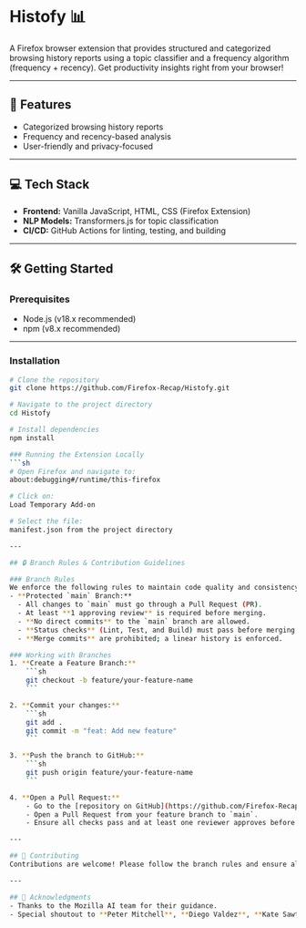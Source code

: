# Histofy 📊
A Firefox browser extension that provides structured and categorized browsing history reports using a topic classifier and a frequency algorithm (frequency + recency). Get productivity insights right from your browser!

---

## 🚀 Features
- Categorized browsing history reports
- Frequency and recency-based analysis
- User-friendly and privacy-focused

---

## 💻 Tech Stack
- **Frontend:** Vanilla JavaScript, HTML, CSS (Firefox Extension)
- **NLP Models:** Transformers.js for topic classification
- **CI/CD:** GitHub Actions for linting, testing, and building

---

## 🛠 Getting Started

### Prerequisites
- Node.js (v18.x recommended)
- npm (v8.x recommended)

---

### Installation
```sh
# Clone the repository
git clone https://github.com/Firefox-Recap/Histofy.git

# Navigate to the project directory
cd Histofy

# Install dependencies
npm install

### Running the Extension Locally
```sh
# Open Firefox and navigate to:
about:debugging#/runtime/this-firefox

# Click on:
Load Temporary Add-on

# Select the file:
manifest.json from the project directory

---

## 🔒 Branch Rules & Contribution Guidelines

### Branch Rules
We enforce the following rules to maintain code quality and consistency:
- **Protected `main` Branch:**
  - All changes to `main` must go through a Pull Request (PR).
  - At least **1 approving review** is required before merging.
  - **No direct commits** to the `main` branch are allowed.
  - **Status checks** (Lint, Test, and Build) must pass before merging.
  - **Merge commits** are prohibited; a linear history is enforced.

### Working with Branches
1. **Create a Feature Branch:**
    ```sh
    git checkout -b feature/your-feature-name
    ```

2. **Commit your changes:**
    ```sh
    git add .
    git commit -m "feat: Add new feature"
    ```

3. **Push the branch to GitHub:**
    ```sh
    git push origin feature/your-feature-name
    ```

4. **Open a Pull Request:**
    - Go to the [repository on GitHub](https://github.com/Firefox-Recap/Histofy).
    - Open a Pull Request from your feature branch to `main`.
    - Ensure all checks pass and at least one reviewer approves before merging.

---

## 🤝 Contributing
Contributions are welcome! Please follow the branch rules and ensure all checks pass before requesting a review. Feel free to open issues or submit pull requests. For major changes, please open an issue first to discuss what you would like to change.

---

## 🙏 Acknowledgments
- Thanks to the Mozilla AI team for their guidance.
- Special shoutout to **Peter Mitchell**, **Diego Valdez**, **Kate Sawtell**, and **Taimur Hasan** for their collaboration.

